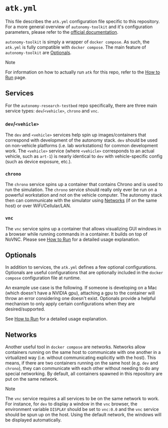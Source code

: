# `atk.yml`

This file describes the `atk.yml` configuration file specific to this repository. For
a more general overview of `autonomy-toolkit` and it's configuration parameters, please
refer to the [official documentation](https://projects.sbel.org/autonomy-toolkit).

`autonomy-toolkit` is simply a wrapper of `docker compose`. As such, the `atk.yml`
is fully compatible with `docker compose`. The main feature of `autonomy-toolkit`
are [Optionals](#optionals).

> [!NOTE]
> For information on how to actually run `atk` for this repo, refer to the
> [How to Run](./how_to_run.md) page.

## Services

For the `autonomy-research-testbed` repo specifically, there are three main service
types: `dev`/`<vehicle>`, `chrono` and `vnc`.

### `dev`/`<vehicle>`

The `dev` and `<vehicle>` services help spin up images/containers that correspond with
development of the autonomy stack. `dev` should be used on non-vehicle platforms (i.e. lab workstations) for common development work. The `<vehicle>` service (where `<vehicle>` corresponds to an actual vehicle, such as `art-1`) is nearly identical to `dev` with vehicle-specific config (such as device exposure, etc.).

### `chrono`

The `chrono` service spins up a container that contains Chrono and is used to run the
simulation. The `chrono` service should really only ever be run on a powerful workstation and not on the vehicle computer. The autonomy stack then can communicate with the simulator using [Networks](#networks) (if on the same host) or over WiFi/Cellular/LAN.

### `vnc`

The `vnc` service spins up a container that allows visualizing GUI windows in a browser
while running commands in a container. It builds on top of NoVNC. Please see
[How to Run](./how_to_run.md#visualizing-the-output) for a detailed usage explanation.

## Optionals

In addition to services, the `atk.yml` defines a few optional configurations. Optionals are useful configurations that are optionally included in the `docker compose` configuration file at runtime.

An example use case is the following. If someone is developing on a Mac (which doesn't have a NVIDIA gpu), attaching a gpu to the container will throw an error considering one doesn't exist. Optionals provide a helpful mechanism to only apply certain configurations when they are desired/supported.

See [How to Run](./how_to_run.md#optionals) for a detailed usage explanation.

## Networks

Another useful tool in `docker compose` are networks. Networks allow containers running on the same host to communicate with one another in a virtualized way (i.e. without communicating explicitly with the host). This means, if there are two containers running on the same host (e.g. `dev` and `chrono`), they can communicate with each other without needing to do any special networking. By default, all containers spawned in this repository are put on the same network.

> [!NOTE]
> The `vnc` service requires a all services to be on the same network to work. For instance, for `dev` to display a window in the `vnc` browser, the environment variable `DISPLAY` should be set to `vnc:0.0` and the `vnc` service should be spun up on the host. Using the default network, the windows will be displayed automatically.
